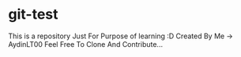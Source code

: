 # git-test
This is a repository Just For Purpose of learning :D 
Created By Me -> AydinLT00
Feel Free To Clone And Contribute...

